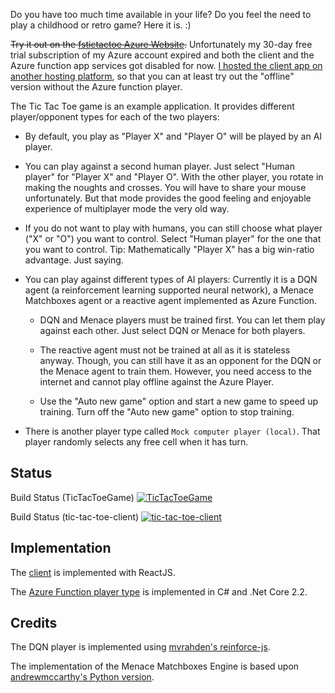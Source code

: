 Do you have too much time available in your life? Do you feel the need to play a childhood or retro game? Here it is. :)

~~Try it out on the [fstictactoe Azure Website](https://fstictactoe.azurewebsites.net).~~ Unfortunately my 30-day free trial subscription of my Azure account expired and both the client and the Azure function app services got disabled for now. [I hosted the client app on another hosting platform](https://tictactoe.iterative-prototyping.com), so that you can at least try out the "offline" version without the Azure function player.

The Tic Tac Toe game is an example application. It provides different player/opponent types for each of the two players:

* By default, you play as "Player X" and "Player O" will be played by an AI player.

* You can play against a second human player. Just select "Human player" for "Player X" and "Player O". With the other player, you rotate in making the noughts and crosses. You will have to share your mouse unfortunately. But that mode provides the good feeling and enjoyable experience of multiplayer mode the very old way.

* If you do not want to play with humans, you can still choose what player ("X" or "O") you want to control. Select "Human player" for the one that you want to control. Tip: Mathematically "Player X" has a big win-ratio advantage. Just saying.

* You can play against different types of AI players: Currently it is a DQN agent (a reinforcement learning supported neural network), a Menace Matchboxes agent or a reactive agent implemented as Azure Function.
  
  * DQN and Menace players must be trained first. You can let them play against each other. Just select DQN or Menace for both players.
  
  * The reactive agent must not be trained at all as it is stateless anyway. Though, you can still have it as an opponent for the DQN or the Menace agent to train them. However, you need access to the internet and cannot play offline against the Azure Player.

  * Use the "Auto new game" option and start a new game to speed up training. Turn off the "Auto new game" option to stop training.

* There is another player type called `Mock computer player (local)`. That player randomly selects any free cell when it has turn.

## Status

Build Status (TicTacToeGame) [![TicTacToeGame](https://falko-schwabe.visualstudio.com/tic-tac-toe-azure/_apis/build/status/falkosch.tic-tac-toe-azure%20TicTacToeGame?branchName=master)](https://falko-schwabe.visualstudio.com/tic-tac-toe-azure/_build/latest?definitionId=1&branchName=master)

Build Status (tic-tac-toe-client) [![tic-tac-toe-client](https://falko-schwabe.visualstudio.com/tic-tac-toe-azure/_apis/build/status/falkosch.tic-tac-toe-azure%20tic-tac-toe-client?branchName=master)](https://falko-schwabe.visualstudio.com/tic-tac-toe-azure/_build/latest?definitionId=2&branchName=master)

## Implementation

The [client](./tic-tac-toe-client) is implemented with ReactJS.

The [Azure Function player type](./TicTacToeGame) is implemented in C# and .Net Core 2.2.

## Credits

The DQN player is implemented using [mvrahden's reinforce-js](https://github.com/mvrahden/reinforce-js).

The implementation of the Menace Matchboxes Engine is based upon [andrewmccarthy's Python version](https://github.com/andrewmccarthy/menace).
